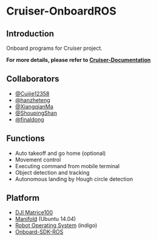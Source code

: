 # Cruiser-OnboardROS
## Introduction
Onboard programs for Cruiser project.

**For more details, please refer to [Cruiser-Documentation](https://github.com/CruiserProject/Cruiser-Documentation)**
## Collaborators
- [@Cuijie12358](https://github.com/Cuijie12358)
- [@hanzheteng](https://github.com/hanzheteng)
- [@XiangqianMa](https://github.com/XiangqianMa)
- [@ShoupingShan](https://github.com/ShoupingShan)
- [@finaldong](https://github.com/finaldong)
## Functions
- Auto takeoff and go home (optional)
- Movement control
- Executing command from mobile terminal
- Object detection and tracking
- Autonomous landing by Hough circle detection
## Platform
- [DJI Matrice100](http://www.dji.com/matrice100)
- [Manifold](http://www.dji.com/manifold) (Ubuntu 14.04)
- [Robot Operating System](http://wiki.ros.org/) (indigo)
- [Onboard-SDK-ROS](https://github.com/dji-sdk/Onboard-SDK-ROS)

